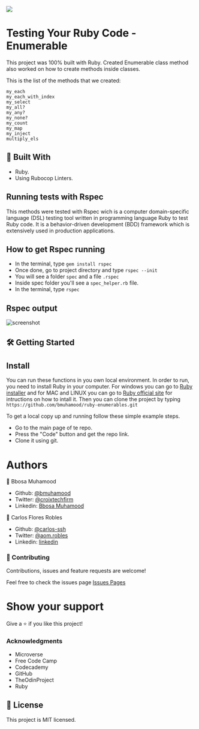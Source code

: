 ![](https://img.shields.io/badge/Microverse-blueviolet)

# Testing Your Ruby Code - Enumerable

This project was 100% built with Ruby. Created Enumerable class method also worked on how to create methods inside classes.

This is the list of the methods that we created:

```
my_each
my_each_with_index
my_select
my_all?
my_any?
my_none?
my_count
my_map
my_inject
multiply_els
```

## 🔧 Built With

- Ruby.
- Using Rubocop Linters.

## Running tests with Rspec

This methods were tested with Rspec wich is a computer domain-specific language (DSL) testing tool written in programming language Ruby to test Ruby code. It is a behavior-driven development (BDD) framework which is extensively used in production applications.

## How to get Rspec running

- In the terminal, type `gem install rspec`
- Once done, go to project directory and type `rspec --init`
- You will see a folder `spec` and a file `.rspec`
- Inside spec folder you'll see a `spec_helper.rb` file.
- In the terminal, type `rspec`

## Rspec output
![screenshot](./images/01.png)

## 🛠 Getting Started

## Install 
You can run these functions in you own local environment. In order to run, you need to install Ruby in your computer. For windows you can go to [Ruby installer](https://rubyinstaller.org/) and for MAC and LINUX you can go to [Ruby official site](https://www.ruby-lang.org/en/downloads/) for intructions on how to intall it. Then you can clone the project by typing ```https://github.com/bmuhamood/ruby-enumerables.git```

To get a local copy up and running follow these simple example steps.

- Go to the main page of te repo.
- Press the "Code" button and get the repo link.
- Clone it using git.

# Authors

👤 Bbosa Muhamood
- Github: [@bmuhamood](https://github.com/bmuhamood)
- Twitter: [@croixtechfirm](https://twitter.com/croixtechfirm)
- Linkedin: [Bbosa Muhamood](https://www.linkedin.com/in/bbosa-muhamood-06845576/)

👤 Carlos Flores Robles
- Github: [@carlos-ssh](https://github.com/carlos-ssh)
- Twitter: [@aom.robles](https://twitter.com/aom.robles)
- Linkedin: [linkedin](https://www.linkedin.com/in/carlos-ssh/)

### 🤝 Contributing
Contributions, issues and feature requests are welcome!

Feel free to check the issues page <a href="https://github.com/bmuhamood/ruby-enumerables/issues">Issues Pages</a>

# Show your support
Give a ⭐️ if you like this project!

### Acknowledgments
- Microverse
- Free Code Camp
- Codecademy
- GitHub
- TheOdinProject
- Ruby

## 📝 License
This project is MIT licensed.
